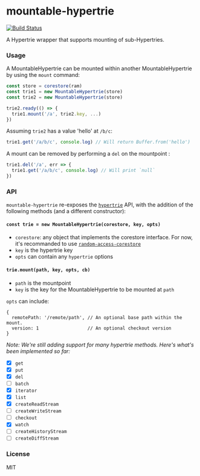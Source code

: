 # mountable-hypertrie
[![Build Status](https://travis-ci.com/andrewosh/mountable-hypertrie.svg?token=WgJmQm3Kc6qzq1pzYrkx&branch=master)](https://travis-ci.com/andrewosh/mountable-hypertrie)

A Hypertrie wrapper that supports mounting of sub-Hypertries.

### Usage
A MountableHypertrie can be mounted within another MountableHypertrie by using the `mount` command:
```js
const store = corestore(ram)
const trie1 = new MountableHypertrie(store)
const trie2 = new MountableHypertrie(store)

trie2.ready(() => {
  trie1.mount('/a', trie2.key, ...)
})
```
Assuming `trie2` has a value 'hello' at `/b/c`:
```js
trie1.get('/a/b/c', console.log) // Will return Buffer.from('hello')
```

A mount can be removed by performing a `del` on the mountpoint :
```js
trie1.del('/a', err => {
  trie1.get('/a/b/c', console.log) // Will print `null`
})
```
### API
`mountable-hypertrie` re-exposes the [`hypertrie`](https://github.com/mafintosh/hypertrie) API, with the addition of the following methods (and a different constructor):

#### `const trie = new MountableHypertrie(corestore, key, opts)`
- `corestore`: any object that implements the corestore interface. For now, it's recommanded to use [`random-access-corestore`](https://github.com/andrewosh/random-access-corestore)
- `key` is the hypertrie key
- `opts` can contain any `hypertrie` options

#### `trie.mount(path, key, opts, cb)`
- `path` is the mountpoint
- `key` is the key for the MountableHypertrie to be mounted at `path`

`opts` can include:
```
{
  remotePath: '/remote/path', // An optional base path within the mount.
  version: 1                  // An optional checkout version
}
```

_Note: We're still adding support for many hypertrie methods. Here's what's been implemented so far:_

- [x] `get`
- [x] `put`
- [x] `del`
- [ ] `batch`
- [x] `iterator`
- [x] `list`
- [x] `createReadStream`
- [ ] `createWriteStream`
- [ ] `checkout`
- [x] `watch`
- [ ] `createHistoryStream`
- [ ] `createDiffStream`

### License
MIT
